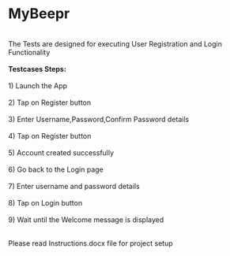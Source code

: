 # MyBeepr

 <br>The Tests are designed for executing User Registration and Login Functionality<br />
<br><b>Testcases Steps:</b><br />
<br>1) Launch the App<br />
<br>2) Tap on Register button<br />
<br>3) Enter Username,Password,Confirm Password details<br />
<br>4) Tap on Register button<br />
<br>5) Account created successfully<br />
<br>6) Go back to the Login page<br />
<br>7) Enter username and password details<br />
<br>8) Tap on Login button<br />
<br>9) Wait until the Welcome message is displayed<br />

<br> Please read Instructions.docx file for project setup<br />




